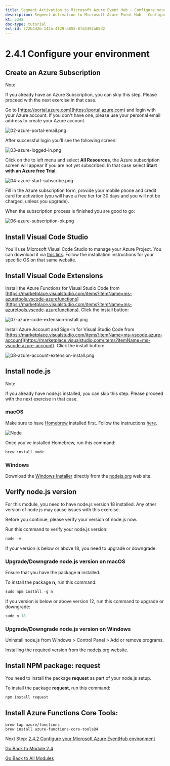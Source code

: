 ```yaml
---
title: Segment Activation to Microsoft Azure Event Hub - Configure your Microsoft Azure environment
description: Segment Activation to Microsoft Azure Event Hub - Configure your Microsoft Azure environment
kt: 5342
doc-type: tutorial
exl-id: 772b4d2b-144a-4f29-a855-8fd3493a85d2
---
```

# 2.4.1 Configure your environment

## Create an Azure Subscription

>[!NOTE]
>
>If you already have an Azure Subscription, you can skip this step. Please proceed with the next exercise in that case.

Go to [https://portal.azure.com](https://portal.azure.com) and login with your Azure account. If you don't have one, please use your personal email address to create your Azure account.

![02-azure-portal-email.png](./images/02azureportalemail.png)

After successful login you'll see the following screen:

![03-azure-logged-in.png](./images/03azureloggedin.png)

Click on the to left menu and select **All Resources**, the Azure subscription screen will appear if you are not yet subscribed. In that case select **Start with an Azure free Trial**. 

![04-azure-start-subscribe.png](./images/04azurestartsubscribe.png)

Fill in the Azure subscription form, provide your mobile phone and credit card for activation (you will have a free tier for 30 days and you will not be charged, unless you upgrade).

When the subscription process is finished you are good to go: 

![06-azure-subscription-ok.png](./images/06azuresubscriptionok.png)

## Install Visual Code Studio

You'll use Microsoft Visual Code Studio to manage your Azure Project. You can download it via [this link](https://code.visualstudio.com/download). Follow the installation instructions for your specific OS on that same website.

## Install Visual Code Extensions

Install the Azure Functions for Visual Studio Code from [https://marketplace.visualstudio.com/items?itemName=ms-azuretools.vscode-azurefunctions](https://marketplace.visualstudio.com/items?itemName=ms-azuretools.vscode-azurefunctions). Click the install button:

![07-azure-code-extension-install.png](./images/07azurecodeextensioninstall.png)

Install Azure Account and Sign-In for Visual Studio Code from [https://marketplace.visualstudio.com/items?itemName=ms-vscode.azure-account](https://marketplace.visualstudio.com/items?itemName=ms-vscode.azure-account). Click the install button:

![08-azure-account-extension-install.png](./images/08azureaccountextensioninstall.png)

## Install node.js

>[!NOTE]
>
>If you already have node.js installed, you can skip this step. Please proceed with the next exercise in that case.

### macOS

Make sure to have [Homebrew](https://brew.sh/) installed first. Follow the instructions [here](https://brew.sh/).

![Node](./images/brew.png)

Once you've installed Homebrew, run this command:

```javascript
brew install node
```

### Windows

Download the [Windows Installer](https://nodejs.org/en/#home-downloadhead) directly from the [nodejs.org](https://nodejs.org/en/) web site.

## Verify node.js version

For this module, you need to have node.js version 18 installed. Any other version of node.js may cause issues with this exercise.

Before you continue, please verify your version of node.js now.

Run this command to verify your node.js version:

```javascript
node -v
```

If your version is below or above 18, you need to upgrade or downgrade.

### Upgrade/Downgrade node.js version on macOS

Ensure that you have the package **n** installed.

To install the package **n**, run this command:

```javascript
sudo npm install -g n
```

If you version is below or above version 12, run this command to upgrade or downgrade:

```javascript
sudo n 18
```

### Upgrade/Downgrade node.js version on Windows

Uninstall node.js from Windows > Control Panel > Add or remove programs.

Installing the required version from the [nodejs.org](https://nodejs.org/en/) website.

## Install NPM package: request

You need to install the package **request** as part of your node.js setup.

To install the package **request**, run this command:

```javascript
npm install request
```

## Install Azure Functions Core Tools:
 
```
brew tap azure/functions
brew install azure-functions-core-tools@4
```

Next Step: [2.4.2 Configure your Microsoft Azure EventHub environment](./ex2.md)

[Go Back to Module 2.4](./segment-activation-microsoft-azure-eventhub.md)

[Go Back to All Modules](./../../../overview.md)

